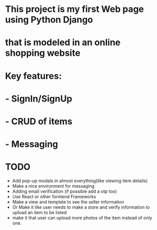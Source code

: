 # This project is my first Web page using Python Django
# that is modeled in an online shopping website

# Key features:
# - SignIn/SignUp
# - CRUD of items
# - Messaging

# TODO
- Add pop-up modals in almost everything(like viewing item details)
- Make a nice environment for messaging
- Adding email verification (if possible add a otp too)
- Use React or other forntend Frameworks
- Make a view and template to see the seller information
- Or Make it like user needs to make a store and verify information to upload an item to be listed
- make it that user can upload more photos of the item instead of only one.